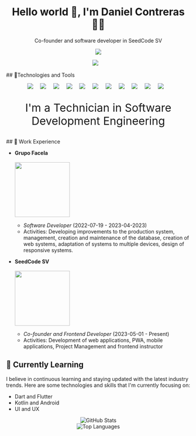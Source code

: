 <h1 align='center'> Hello world 👋, I'm Daniel Contreras   👨‍💻 </h1>

<p align='center'>
  Co-founder and software developer in SeedCode SV
</p>

<p align='center'>
  <a href="#"><img  src="https://i.pinimg.com/originals/9a/40/66/9a40669527b26067a392bd0dd4554285.png"></a>
</p>


<p align='center'>
  <a href="https://www.linkedin.com/in/danniel-contreras/"><img src="https://img.shields.io/badge/linkedin-%230077B5.svg?&style=for-the-badge&logo=linkedin&logoColor=white" /></a>&nbsp;&nbsp;&nbsp;&nbsp;
</p>
## 🔧Technologies and Tools
<p align='center'>
  <img src="https://img.shields.io/badge/Vue.js-35495E?style=for-the-badge&logo=vuedotjs&logoColor=4FC08D"/>&nbsp;&nbsp;&nbsp;&nbsp;
  <img src="https://img.shields.io/badge/React-20232A?style=for-the-badge&logo=react&logoColor=61DAFB"/>&nbsp;&nbsp;&nbsp;&nbsp;
  <img src="https://img.shields.io/badge/TypeScript-007ACC?style=for-the-badge&logo=typescript&logoColor=white" />&nbsp;&nbsp;&nbsp;&nbsp;
  <img src="https://img.shields.io/badge/JavaScript-323330?style=for-the-badge&logo=javascript&logoColor=F7DF1E"/>&nbsp;&nbsp;&nbsp;&nbsp;
  <img src="https://img.shields.io/badge/HTML5-E34F26?style=for-the-badge&logo=html5&logoColor=white"/>&nbsp;&nbsp;&nbsp;&nbsp;
  <img src="https://img.shields.io/badge/CSS3-1572B6?style=for-the-badge&logo=css3&logoColor=white"/>&nbsp;&nbsp;&nbsp;&nbsp;
  <img src="https://img.shields.io/badge/PHP-777BB4?style=for-the-badge&logo=php&logoColor=white"/>&nbsp;&nbsp;&nbsp;&nbsp;
  <img src="https://img.shields.io/badge/Tailwind_CSS-38B2AC?style=for-the-badge&logo=tailwind-css&logoColor=white" />&nbsp;&nbsp;&nbsp;&nbsp;
  <img src="https://img.shields.io/badge/MySQL-00000F?style=for-the-badge&logo=mysql&logoColor=white"/>&nbsp;&nbsp;&nbsp;&nbsp;
  <img src="https://img.shields.io/badge/Node.js-43853D?style=for-the-badge&logo=node.js&logoColor=white"/>&nbsp;&nbsp;&nbsp;&nbsp;
  <img src="https://img.shields.io/badge/React_Native-20232A?style=for-the-badge&logo=react&logoColor=61DAFB"/>&nbsp;&nbsp;&nbsp;&nbsp;
</p>

<p align='center' style="font-size:30px">
  I'm a Technician in Software Development Engineering
</p>
## 💼 Work Experience

- **Grupo Facela**
  <br/>
  <br/>
  <img src="https://grupofacela.com/wp-content/uploads/2019/02/main-logo-facela-top.png" style="width:150px" />
   <br/>
  - *Software Developer* (2022-07-19 - 2023-04-2023)
  - Activities: Developing improvements to the production system, management, creation and maintenance of the database, creation of web systems, adaptation of systems to multiple devices, design of responsive systems.

- **SeedCode SV**
   <br/>
  <br/>
  <img src="https://i.pinimg.com/originals/3d/4d/30/3d4d3090408e27d955138dda9f7969ac.png" style="width:150px" />
   <br/>
  - *Co-founder and Frontend Developer* (2023-05-01 - Present)
  - Activities: Development of web applications, PWA, mobile applications, Project Management and frontend instructor

## 🌱 Currently Learning

I believe in continuous learning and staying updated with the latest industry trends. Here are some technologies and skills that I'm currently focusing on:

- Dart and Flutter 
- Kotlin and Android
- UI and UX

<!-- Reemplaza {username} con tu nombre de usuario de GitHub -->
<!-- Reemplaza {username} con tu nombre de usuario de GitHub -->
<div align="center">
  <img src="https://github-readme-stats.vercel.app/api?username=danniel-contreras&show_icons=true&count_private=true&theme=radical" alt="GitHub Stats" />
</div>

<!-- Reemplaza {username} con tu nombre de usuario de GitHub -->
<div align="center">
  <img src="https://github-readme-stats.vercel.app/api/top-langs/?username=danniel-contreras&layout=compact&theme=radical" alt="Top Languages" />
</div>


